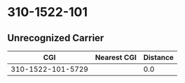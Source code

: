 # 310-1522-101
## Unrecognized Carrier


| CGI | Nearest CGI | Distance |
|-----|-------------|----------|
| 310-1522-101-5729 |  | 0.0 |
